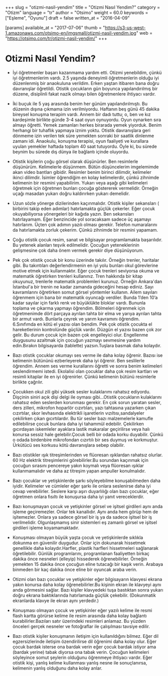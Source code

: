 +++
slug = "otizmi-nasil-yendim"
title = "Otizmi Nasıl Yendim?"
category = "Otizm"
language = "tr"
author = "Otsimo"
weight = 60.0
keywords = ["Eşleme", "Oyunu"]
draft = false
written_at = "2016-04-09"

[params]
available_at = "2017-07-06"
thumb = "https://s3-us-west-1.amazonaws.com/otsimo-en/imgsmall/otizmi-nasil-yendim.jpg"
web = "https://otsimo.com/tr/otizmi-nasil-yendim/"
+++




# Otizmi Nasıl Yendim?

- İyi öğretmenler başarı kazanmama yardım etti. Otizmi yenebildim, çünkü iyi öğretmenlerim vardı. 2.5 yaşında deneyimli öğretmenlerin olduğu iyi düzenlenmiş bir anaokuluna verildim. Erken yaştan itibaren bana doğru davranışlar öğretildi. Otistik çocukların gün boyunca yapılandırılmış bir düzene, disiplinli fakat nazik olmayı bilen öğretmenlere ihtiyacı vardır.

- İki buçuk ile 5 yaş arasında benim her günüm yapılandırılmıştı. Bu düzenin dışına çıkmama izin verilmiyordu. Haftanın beş günü 45 dakika bireysel konuşma terapim vardı. Annem bir dadı tuttu; o, ben ve kız kardeşimle birlikte günde 3-4 saat oyun oynuyordu. Oyun oynarken sıra almayı öğretti. Yemek zamanları herkes birarada yemek yiyorduk. Benim herhangi bir tuhaflık yapmaya iznim yoktu. Otistik davranışlara geri dönmeme izin verilen tek süre yemekten sonraki bir saatlik dinlenme zamanı idi. Anaokulu, konuşma terapisi, oyun faaliyeti ve kurallara uyulan yemekler haftada toplam 40 saat tutuyordu. Öyle ki, bu sürede beynim bu sürede dış dünya ile bağlantı içinde oluyordu.

- Otistik kişilerin çoğu görsel olarak düşünürler. Ben resimlerle düşünürüm. Kelimelerle düşünmem. Bütün düşüncelerim imgelemimde akan video bantları gibidir. Resimler benim birinci dilimdir, kelimeler ikinci dilimdir. İsimler öğrendiğim en kolay kelimelerdir, çünkü zihnimde kelimenin bir resmini yapabilirim. Yukarı veya aşağı gibi kelimeleri öğretmek için öğretmen bunları çocuğa göstererek vermelidir. Örneğin uçağı masadan yukarı doğru kaldırırken yukarı demelidir.

- Uzun sözle yönerge dizilerinden kaçınmalıdır. Otistik kişiler sekansları ( birbirini takip eden adımlar) hatırlamakta güçlük çekerler. Eğer çocuk okuyabiliyorsa yönergeleri bir kağıda yazın. Ben sekansları hatırlayamam. Eğer benzincide yol soracaksam sadece üç aşamayı hatırlarım. Üçten çok adımın yazılı olması gerekir. Telefon numaralarını da hatırlamakta zorluk çekerim. Çünkü zihnimde bir resmini yapamam.

- Çoğu otistik çocuk resim, sanat ve bilgisayar programlamakta başarılıdır. Bu yetenek alanları teşvik edilmelidir. Çocuğun yeteneklerinin gelişmesine çok daha önem vermek gerekir diye düşünüyorum.



- Pek çok otistik çocuk bir konu üzerinde takılır. Örneğin trenler, haritalar gibi. Bu takıntıları değerlendirmenin en iyi yolu bunları okul görevlerine motive etmek için kullanmaktır. Eğer çocuk trenleri seviyorsa okuma ve matematik öğretirken trenleri kullanınız. Tren hakkında bir kitap okuyunuz, trenlerle matematik problemleri kurunuz. Örneğin Ankara'dan İstanbul'a bir trenin ne kadar zamanda gideceğini hesap ediniz. Sayı kavramlarını öğretirken somut görsel yöntemler kullanın. Ailem sayıları öğrenmem için bana bir matematik oyuncağı verdiler. Bunda 1’den 10’a kadar sayılar için farklı renk ve büyüklükte bloklar vardı. Bununla toplama ve çıkarma yapmayı öğrendim. Bölmeleri öğrenmek için öğretmenimde dört parçaya ayrılan tahta bir elma ve yarıya ayrılan tahta bir armut vardı. Bunlarla çeyrek ve yarım kavramını öğrendim.
6.Sınıfımda en kötü el yazısı olan bendim. Pek çok otistik çocukta el hareketlerinin kontrolünde güçlük vardır. Düzgün el yazısı bazen çok zor gelir. Bu durum çocuk için bazen çok engelleyici olur. Engellenme duygusunu azaltmak için çocuğun yazmayı sevmesine yardım edin.Bırakın bilgisayarda (tablette) yazsın.Tuşlara basmak daha kolaydır.

- Bazı otistik çocuklar okumayı ses verme ile daha kolay öğrenir. Bazısı ise kelimenin bütününü ezberleyerek daha iyi öğrenir. Ben seslilerle öğrendim. Annem ses verme kurallarını öğretti ve sonra benim kelimeleri seslendirmemi istedi. Ekolalisi olan çocuklar daha çok resim kartları ve resimli kitaplar ile en iyi öğrenirler. Çünkü kelimenin bütünü resimlerle birlikte çağrılır.

- Çocukken okul zili gibi yüksek sesler kulaklarımı rahatsız ediyordu. Dişçinin siniri açık dişi delgi ile oyması gibi…Otistik çocukların kulaklarını rahatsız eden seslerden korunması gerekir. En çok sorun yaratan sesler, ders zilleri, mikrofon hoparlör cızırtıları, yazı tahtasına yazarken çıkan cızırtılar, skor levhasında elektrikli işaretlerin vızıltısı,sandalyeler çekilirken çıkan gıcırtılardır. Bu tür sesler bazı malzemelerle kamufle edilebilirse çocuk bunlara daha iyi tahammül edebilir. Çekilirken gıcırdayan iskemleler ayaklara lastik makaralar geçirilirse veya halı konursa sessiz hale gelebilir.Çocuk belli bir odada korku duyabilir. Çünkü o odada birdenbire mikrofondan cızırtılı bir ses duymuş ve korkmuştur. Ürkütücü ses korkusu kötü davranışlara sebep olabilir.

- Bazı otistikler ışık titreşimlerinden ve flüoresan ışıklardan rahatsız olurlar. 60 Hz elektrik titreşimlerini görebilirler.Bu sorundan kaçınmak için çocuğun sırasını pencereye yakın koymalı veya flüoresan ışıklar kullanmamalıdır ve daha az titreşim yapan ampuller konulmalıdır.

- Bazı çocuklar ve yetişkinlerde şarkı söyleyebilme konuşabilmeden daha iyidir. Kelimeler ve cümleler eğer şarkı ile onlara seslenirse daha iyi cevap verebilirler. Seslere karşı aşırı duyarlılığı olan bazı çocuklar, eğer öğretmen onlara fısıltı ile konuşursa daha iyi yanıt vereceklerdir.

- Bazı konuşmayan çocuk ve yetişkinler görsel ve işitsel girdileri aynı anda işleme geçiremezler. Onlar tek kanallıdır. Aynı anda hem görüp hem de işitemezler. Onlara ya sadece görsel bir iş ya da sadece işitsel bir iş verilmelidir. Olgunlaşmamış sinir sistemleri eş zamanlı görsel ve işitsel girdileri işleme koyamamaktadır.

- Konuşması olmayan büyük yaşta çocuk ve yetişkinlerde sıklıkla dokunma en güvenilir duygudur. Onlar için dokunarak hissetmek genellikle daha kolaydır.Harfler, plastik harfleri hissetmeleri sağlanarak öğretilebilir. Günlük programlarını, programlanan faaliyetten birkaç dakika önce nesneleri (elleyip) hissederek öğrenebilirler. Örneğin yemekten 15 dakika önce çocuğun eline tutacağı bir kaşık verin. Arabaya binmeden bir kaç dakika önce eline bir oyuncak araba verin.

- Otizmi olan bazı çocuklar ve yetişkinler eğer bilgisayarın klavyesi ekrana yakın konursa daha kolay öğrenebilirler.Bu kişinin ekran ile klavyeyi aynı anda görmesini sağlar. Bazı kişiler klavyedeki tuşa bastıktan sonra yukarı doğru ekrana baktıklarında hatırlamada güçlük çekebilir. (Dokunmatik ekranlarda klavye ile ekran aynı yerdedir.)

- Konuşması olmayan çocuk ve yetişkinler eğer yazılı kelime ile resmi flash kartta görürse kelime ile resim arasında daha kolay bağlantı kurabilirler.Bazıları satır üzerindeki resimleri anlamaz. Bu yüzden önceleri gerçek nesneler ve fotoğraflar ile çalışılması tavsiye edilir.

- Bazı otistik kişiler konuşmanın iletişim için kullanıldığını bilmez. Eğer dil egzersizlerinde iletişim özendirilirse dil öğrenimi daha kolay olur. Eğer çocuk bardak isterse ona bardak verin eğer çocuk bardak istiyor ama (bardak yerine) tabak diyorsa ona tabak verin. Çocuğun kelimeleri söyleyince somut şeylerin olduğunu öğrenmeye ihtiyacı vardır. Eğer otistik kişi, yanlış kelime kullanması yanlış nesne ile sonuçlanırsa, kelimenin yanlış olduğunu daha kolay anlar.
